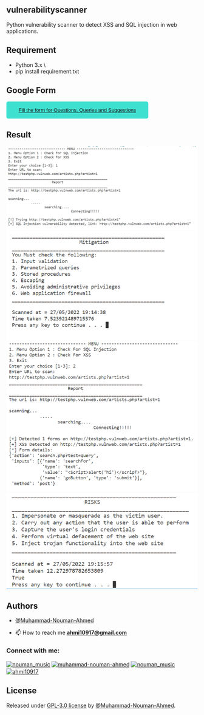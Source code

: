 ## vulnerabilityscanner
Python vulnerability scanner to detect XSS and SQL injection in web applications. 


## Requirement
* Python 3.x \
* pip install requirement.txt


## Google Form

<button style="background-color: turquoise; border: none; border-radius: 5px; color: #333; padding: 15px 32px"><a href="https://docs.google.com/forms/d/e/1FAIpQLSdhxR5JdOb_pjtQb48Ax8JbJfkbcCyCeYLBWxHQ02u7z5oKag/viewform?usp=sf_link" target="blank"> Fill the form for Questions, Queries and Suggestions</a></button>

## Result
![Results](https://github.com/Muhammad-Nouman-Ahmed/XSS-and-SQL-Vulnerability-Scanner/blob/main/1.PNG)
![Results](https://github.com/Muhammad-Nouman-Ahmed/XSS-and-SQL-Vulnerability-Scanner/blob/main/2.PNG)
![Results](https://github.com/Muhammad-Nouman-Ahmed/XSS-and-SQL-Vulnerability-Scanner/blob/main/3.PNG)
![Results](https://github.com/Muhammad-Nouman-Ahmed/XSS-and-SQL-Vulnerability-Scanner/blob/main/4.PNG)

## Authors

- [@Muhammad-Nouman-Ahmed](https://github.com/Muhammad-Nouman-Ahmed)


- 📫 How to reach me **ahmi10917@gmail.com**

<h3 align="left">Connect with me:</h3>
<p align="left">
<a href="https://twitter.com/nouman_music" target="blank"><img align="center" src="https://raw.githubusercontent.com/rahuldkjain/github-profile-readme-generator/master/src/images/icons/Social/twitter.svg" alt="nouman_music" height="30" width="40" /></a>
<a href="https://linkedin.com/in/muhammad-nouman-ahmed" target="blank"><img align="center" src="https://raw.githubusercontent.com/rahuldkjain/github-profile-readme-generator/master/src/images/icons/Social/linked-in-alt.svg" alt="muhammad-nouman-ahmed" height="30" width="40" /></a>
<a href="https://instagram.com/nouman_music" target="blank"><img align="center" src="https://raw.githubusercontent.com/rahuldkjain/github-profile-readme-generator/master/src/images/icons/Social/instagram.svg" alt="nouman_music" height="30" width="40" /></a>
<a href="https://www.hackerrank.com/ahmi10917" target="blank"><img align="center" src="https://raw.githubusercontent.com/rahuldkjain/github-profile-readme-generator/master/src/images/icons/Social/hackerrank.svg" alt="ahmi10917" height="30" width="40" /></a>
</p>

## License

Released under [GPL-3.0 license](/LICENSE) by [@Muhammad-Nouman-Ahmed](https://github.com/Muhammad-Nouman-Ahmed).


